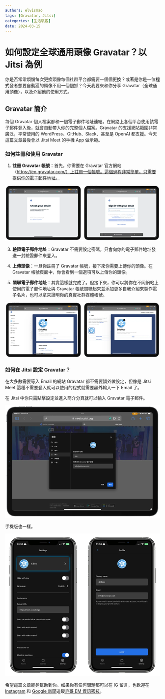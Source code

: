 ```yaml
---
authors: elvismao
tags: [Gravatar, Jitsi]
categories: [生活駭客]
date: 2024-03-15
---
```


# 如何設定全球通用頭像 Gravatar？以 Jitsi 為例

你是否常常煩惱每次更換頭像每個社群平台都需要一個個更換？或著是你是一位程式發者想要自動獲的頭像不用一個個抓？今天我要來和你分享 Gravatar（全球通用頭像），以及介紹他的使用方式。

## Gravatar 簡介

每個 Gravatar 個人檔案都和一個電子郵件地址連結。在網路上各個平台使用該電子郵件登入後，就會自動帶入你的完整個人檔案。Gravatar 的支援網站範圍非常廣泛，平常使用的 WordPress、GitHub、Slack、甚至是 OpenAI 都支援。今天這篇文章最後會以 Jitsi Meet 的手機 App 做示範。

### 如何註冊和使用 Gravatar

1. **註冊 Gravatar 帳號**：首先，你需要在 Gravatar 官方網站（https://en.gravatar.com/）上註冊一個帳號。這個過程非常簡單，只需要提供你的電子郵件地址。

![使用 email 註冊](sign.webp)

3. **驗證電子郵件地址**：Gravatar 不需要設定密碼，只會向你的電子郵件地址發送一封驗證郵件來登入。

4. **上傳頭像**：一旦你註冊了 Gravatar 帳號，接下來你需要上傳你的頭像。在 Gravatar 帳號頁面中，你會看到一個選項可以上傳你的頭像。

5. **關聯電子郵件地址**：其實這樣就完成了。但接下來，你可以將你在不同網站上使用的電子郵件地址與 Gravatar 帳號關聯起來並添加更多自我介紹來製作電子名片，也可以拿來證明你的真實社群媒體帳號。

![自訂名片](custome.webp)

### 如何在 Jitsi 設定 Gravatar？

在大多數需要等入 Email 的網站 Gravatar 都不需要額外做設定，但像是 Jitsi Meet 這種不需要登入就可以使用的程式就需要額外輸入一下 Email 了。

在 Jitsi 中你只需點擊設定並進入簡介分頁就可以輸入 Gravatar 電子郵件。

![Jitsi 設定 Gravatar](pc.webp)

手機版也一樣。

![手機版 Jitsi 設定 Gravatar](ios.webp)

希望這篇文章能夠幫助到你。如果你有任何問題都可以在 IG 留言，也歡迎在 [Instagram](https://www.instagram.com/em.tec.blog) 和 [Google 新聞](https://news.google.com/publications/CAAqBwgKMKXLvgswsubVAw?ceid=TW:zh-Hant&oc=3)追蹤[毛哥 EM 資訊密技](https://em-tec.github.io/)。
